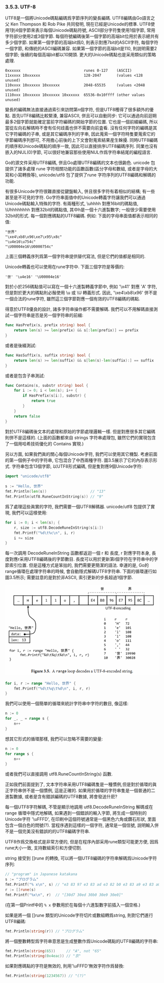 ### 3.5.3. UTF-8


UTF8是一個將Unicode碼點編碼爲字節序列的變長編碼. UTF8編碼由Go語言之父 Ken Thompson 和 Rob Pike 共同發明, 現在已經是Unicode的標準. UTF8使用1到4個字節來表示每個Unicode碼點符號, ASCII部分字符隻使用1個字節, 常用字符部分使用2或3個字節. 每個符號編碼後第一個字節的高端bit位用於表示總共有多少個字節. 如果第一個字節的高端bit爲0, 則表示對應7bit的ASCII字符, 每個字符一個字節, 和傳統的ASCII編碼兼容. 如果第一個字節的高端bit是110, 則説明需要2個字節; 後續的每個高端bit都以10開頭. 更大的Unicode碼點也是采用類似的策略處理.

```
0xxxxxx                             runes 0-127    (ASCII)
11xxxxx 10xxxxxx                    128-2047       (values <128 unused)
110xxxx 10xxxxxx 10xxxxxx           2048-65535     (values <2048 unused)
1110xxx 10xxxxxx 10xxxxxx 10xxxxxx  65536-0x10ffff (other values unused)
```

變長的編碼無法直接通過索引來訪問第n個字符, 但是UTF8穫得了很多額外的優點. 首先UTF8編碼比較緊湊, 兼容ASCII, 併且可以自動同步: 它可以通過向前迴朔最多2個字節就能確定當前字符編碼的開始字節的位置. 它也是一個前綴編碼, 所以當從左向右解碼時不會有任何歧義也併不需要向前査看. 沒有任何字符的編碼是其它字符編碼的子串, 或是其它編碼序列的字串, 因此蒐索一個字符時隻要蒐索它的字節編碼序列卽可, 不用擔心前後的上下文會對蒐索結果産生榦擾. 同時UTF8編碼的順序和Unicode碼點的順序一致, 因此可以直接排序UTF8編碼序列. 同業也沒有嵌入的NUL(0)字節, 可以很好地兼容那些使用NUL作爲字符串結尾的編程語言.

Go的源文件采用UTF8編碼, 併且Go處理UTF8編碼的文本也很齣色. unicode 包提供了諸多處理 rune 字符相關功能的函數函數(區分字母和數組, 或者是字母的大寫和小寫轉換等), unicode/utf8 包了提供了rune 字符序列的UTF8編碼和解碼的功能.

有很多Unicode字符很難直接從鍵盤輸入, 併且很多字符有着相似的結構; 有一些甚至是不可見的字符. Go字符串面值中的Unicode轉義字符讓我們可以通過Unicode碼點輸入特殊的字符. 有兩種形式, \uhhhh 對應16bit的碼點值, \Uhhhhhhhh 對應32bit的碼點值, 其中h是一個十六進製數字; 一般很少需要使用32bit的形式. 每一個對應碼點的UTF8編碼. 例如: 下面的字母串面值都表示相同的值:

```
"世界"
"\xe4\xb8\x96\xe7\x95\x8c"
"\u4e16\u754c"
"\U00004e16\U0000754c"
```

上面三個轉義序列爲第一個字符串提供替代寫法, 但是它們的值都是相同的.

Unicode轉義也可以使用在rune字符中. 下面三個字符是等價的:

```
'世' '\u4e16' '\U00004e16'
```

對於小於256碼點值可以寫在一個十六進製轉義字節中, 例如 '\x41' 對應 'A' 字符, 但是對於更大的碼點則必鬚使用 \u 或 \U 轉義形式. 因此, '\xe4\xb8\x96' 併不是一個合法的rune字符, 雖然這三個字節對應一個有效的UTF8編碼的碼點.

得意於UTF8優良的設計, 諸多字符串操作都不需要解碼. 我們可以不用解碼直接測試一個字符串是否是另一個字符串的前綴:

```Go
func HasPrefix(s, prefix string) bool {
	return len(s) >= len(prefix) && s[:len(prefix)] == prefix
}
```

或者是後綴測試:

```Go
func HasSuffix(s, suffix string) bool {
	return len(s) >= len(suffix) && s[len(s)-len(suffix):] == suffix
}
```

或者是包含子串測試:

```Go
func Contains(s, substr string) bool {
	for i := 0; i < len(s); i++ {
		if HasPrefix(s[i:], substr) {
			return true
		}
	}
	return false
}
```

對於UTF8編碼後文本的處理和原始的字節處理邏輯一樣. 但是對應很多其它編碼則併不是這樣的. (上面的函數都來自 strings 字符串處理包, 雖然它們的實現包含了一個用哈希技術優化的 Contains 實現.)

另以方面, 如果我們眞的關心每個Unicode字符, 我們可以使用其它機製. 考慮前面的第一個例子中的字符串, 它包混合了中西兩種字符. 圖3.5展示了它的內存表示形式. 字符串包含13個字節, 以UTF8形式編碼, 但是隻對應9個Unicode字符:

```Go
import "unicode/utf8"

s := "Hello, 世界"
fmt.Println(len(s))                    // "13"
fmt.Println(utf8.RuneCountInString(s)) // "9"
```

爲了處理這些眞實的字符, 我們需要一個UTF8解碼器. unicode/utf8 包提供了實現, 我們可以這樣使用:

```Go
for i := 0; i < len(s); {
	r, size := utf8.DecodeRuneInString(s[i:])
	fmt.Printf("%d\t%c\n", i, r)
	i += size
}
```

每一次調用 DecodeRuneInString 函數都返迴一個 r 和 長度, r 對應字符本身, 長度對應r采用UTF8編碼後的字節數目. 長度可以用於更新第i個字符在字符串中的字節索引位置. 但是這種方式是笨拙的, 我們需要更簡潔的語法. 幸運的是, Go的range循環在處理字符串的時候, 會自動隱式解碼UTF8字符串. 下面的循環運行如圖3.5所示; 需要註意的是對於非ASCII, 索引更新的步長超過1個字節.

![](../images/ch3-05.png)

```Go
for i, r := range "Hello, 世界" {
	fmt.Printf("%d\t%q\t%d\n", i, r, r)
}
```

我們可以使用一個簡單的循環來統計字符串中字符的數目, 像這樣:

```Go
n := 0
for _, _ = range s {
	n++
}
```

想其它形式的循環那樣, 我們可以忽略不需要的變量:

```Go
n := 0
for range s {
	n++
}
```

或者我們可以直接調用 utf8.RuneCountInString(s) 函數.

正如我們前面提到了, 文本字符串采用UTF8編碼隻是一種慣例,但是對於循環的眞正字符串併不是一個慣例, 這是正確的. 如果用於循環的字符串隻是一個普通的二進製數據, 或者是含有錯誤編碼的UTF8數據, 將會發送什麽?

每一個UTF8字符解碼, 不管是顯示地調用 utf8.DecodeRuneInString 解碼或在 range 循環中隱式地解碼, 如果遇到一個錯誤的輸入字節, 將生成一個特别的Unicode字符 '\uFFFD', 在印刷中這個符號通常是一個黑色六角或鑽石形狀, 里面包含一個白色的問號(?). 當程序遇到這樣的一個字符, 通常是一個信號, 説明輸入併不是一個完美沒有錯誤的的UTF8編碼字符串.

UTF8作爲交換格式是非常方便的, 但是在程序內部采用rune類型可能更方便, 因爲rune大小一致, 支持數組索引和方便切割.

string 接受到 []rune 的轉換, 可以將一個UTF8編碼的字符串解碼爲Unicode字符序列:

```Go
// "program" in Japanese katakana
s := "プログラム"
fmt.Printf("% x\n", s) // "e3 83 97 e3 83 ad e3 82 b0 e3 83 a9 e3 83 a0"
r := []rune(s)
fmt.Printf("%x\n", r)  // "[30d7 30ed 30b0 30e9 30e0]"
```

(在第一個Printf中的 `% x` 參數用於在每個十六進製數字前插入一個空格.)

如果是將一個 []rune 類型的Unicode字符切片或數組轉爲string, 則對它們進行UTF8編碼:

```Go
fmt.Println(string(r)) // "プログラム"
```

將一個整數轉型爲字符串意思是生成整數作爲Unicode碼點的UTF8編碼的字符串: 

```Go
fmt.Println(string(65))     // "A", not "65"
fmt.Println(string(0x4eac)) // "京"
```

如果對應碼點的字符是無效的, 則用'\uFFFD'無效字符作爲替換:

```Go
fmt.Println(string(1234567)) // "(?)"
```






